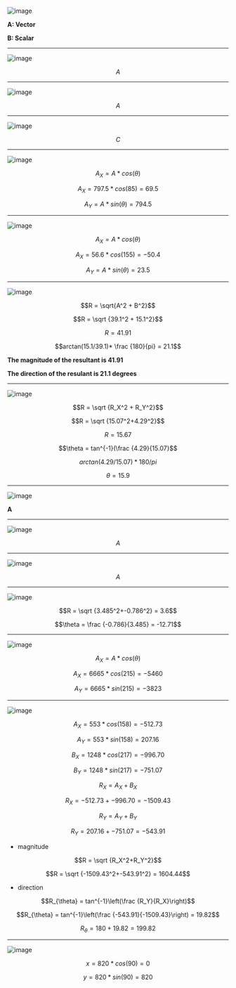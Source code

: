 ![image](https://github.com/user-attachments/assets/25f734e8-1ad6-44d4-86b5-0415c64de044)

**A: Vector**

**B: Scalar**

***

![image](https://github.com/user-attachments/assets/2638cd89-cca4-4615-a64b-e3d4c83812dd)

$$A$$

***

![image](https://github.com/user-attachments/assets/23fd5098-731a-4d36-97c1-c36fa3b72312)

$$A$$

***

![image](https://github.com/user-attachments/assets/09fbdd59-e4cf-4e01-a4ce-539c70ab065c)

$$C$$

***

![image](https://github.com/user-attachments/assets/cb1f9308-92a0-4fee-af65-1dc115c66737)

$$A_X = A * cos(\theta)$$

$$A_X = 797.5 * cos(85) = 69.5$$

$$A_Y = A * sin(\theta) = 794.5$$

***

![image](https://github.com/user-attachments/assets/5ea4ff23-07b1-48ec-9c5d-237b1d8fa709)

$$A_X = A * cos(\theta)$$

$$A_X = 56.6 * cos(155) = -50.4$$

$$A_Y = A * sin(\theta) = 23.5$$

***

![image](https://github.com/user-attachments/assets/63286fe0-c0c0-467f-9c68-22ba014852f7)

$$R = \sqrt{A^2 + B^2}$$

$$R = \sqrt {39.1^2 + 15.1^2}$$

$$R = 41.91$$

$$arctan(15.1/39.1)* \frac {180}{pi} = 21.1$$

**The magnitude of the resultant is 41.91**

**The direction of the resulant is 21.1 degrees**

***

![image](https://github.com/user-attachments/assets/95e4053f-2d89-4607-9e4b-92c1bba16ca6)


$$R = \sqrt {R_X^2 + R_Y^2}$$

$$R = \sqrt {15.07^2+4.29^2}$$

$$R = 15.67$$

$$\theta = tan^{-1}(\frac {4.29}{15.07}$$

$$arctan(4.29/15.07)*180/pi$$

$$\theta = 15.9$$

***

![image](https://github.com/user-attachments/assets/642aa769-2482-44bb-9759-72d690d27bab)


**A**

***

![image](https://github.com/user-attachments/assets/592e69ae-c657-41bd-a307-cca4575d79e0)

$$A$$

***

![image](https://github.com/user-attachments/assets/2824a8c9-a505-4e57-bb59-8a5a6b3b308c)

$$A$$

***

![image](https://github.com/user-attachments/assets/a7154af5-0d2a-4393-9cdb-d13a9c27df27)

$$R = \sqrt {3.485^2+-0.786^2} = 3.6$$

$$\theta = \frac {-0.786}{3.485} = -12.71$$

***

![image](https://github.com/user-attachments/assets/e6f83582-d198-4f35-bfab-6891eea8f73a)


$$A_X = A * cos(\theta)$$

$$A_X = 6665 * cos(215) = -5460$$

$$A_Y = 6665 * sin(215) = -3823$$

***

![image](https://github.com/user-attachments/assets/e82eadb0-5199-4dff-8340-7a87624e3db1)

$$A_X = 553 * cos(158) = -512.73$$

$$A_Y =  553 * sin(158) = 207.16$$

$$B_X = 1248 * cos(217) = -996.70$$

$$B_Y = 1248 * sin(217) = -751.07$$

$$R_X = A_X + B_X$$

$$R_X = -512.73 + -996.70 = -1509.43$$

$$R_Y = A_Y + B_Y$$

$$R_Y = 207.16 + -751.07 = -543.91$$

* magnitude

$$R = \sqrt {R_X^2+R_Y^2}$$

$$R = \sqrt {-1509.43^2+-543.91^2} = 1604.44$$

* direction

$$R_{\theta} = tan^{-1}\left(\frac {R_Y}{R_X}\right)$$

$$R_{\theta} = tan^{-1}\left(\frac {-543.91}{-1509.43}\right) = 19.82$$

$$R_{\theta} = 180 + 19.82 = 199.82$$

***

![image](https://github.com/user-attachments/assets/01a884ae-9f68-46cd-8902-6b0adabfcf29)

$$x = 820 * cos(90) = 0$$

$$y = 820 * sin(90) = 820$$


